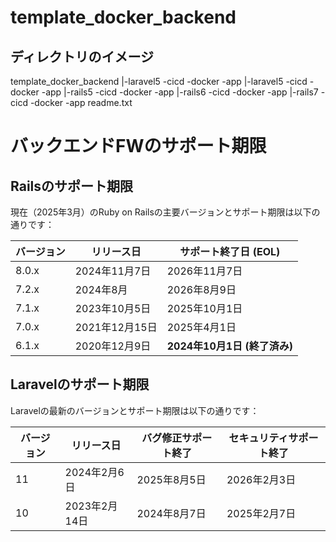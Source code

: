# template_docker_backend


## ディレクトリのイメージ

template_docker_backend
|-laravel5
  -cicd
  -docker
  -app
|-laravel5
  -cicd
  -docker
  -app
|-rails5
  -cicd
  -docker
  -app
|-rails6
  -cicd
  -docker
  -app
|-rails7
  -cicd
  -docker
  -app
readme.txt





# バックエンドFWのサポート期限


##  Railsのサポート期限

現在（2025年3月）のRuby on Railsの主要バージョンとサポート期限は以下の通りです：

| **バージョン** | **リリース日** | **サポート終了日 (EOL)** |
| --- | --- | --- |
| 8.0.x | 2024年11月7日 | 2026年11月7日 |
| 7.2.x | 2024年8月 | 2026年8月9日 |
| 7.1.x | 2023年10月5日 | 2025年10月1日 |
| 7.0.x | 2021年12月15日 | 2025年4月1日 |
| 6.1.x | 2020年12月9日 | **2024年10月1日 (終了済み)** |



## Laravelのサポート期限


Laravelの最新のバージョンとサポート期限は以下の通りです：

| **バージョン** | **リリース日** | **バグ修正サポート終了** | **セキュリティサポート終了** |
| --- | --- | --- | --- |
| 11 | 2024年2月6日 | 2025年8月5日 | 2026年2月3日 |
| 10 | 2023年2月14日 | 2024年8月7日 | 2025年2月7日 |
